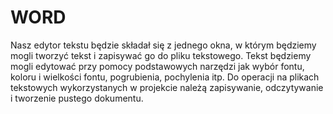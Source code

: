 # WORD

Nasz edytor tekstu będzie składał się z jednego okna, w którym będziemy mogli
tworzyć tekst i zapisywać go do pliku tekstowego. Tekst będziemy mogli edytować
przy pomocy podstawowych narzędzi jak wybór fontu, koloru i wielkości
fontu, pogrubienia, pochylenia itp. Do operacji na plikach tekstowych
wykorzystanych w projekcie należą zapisywanie, odczytywanie i tworzenie pustego
dokumentu.

